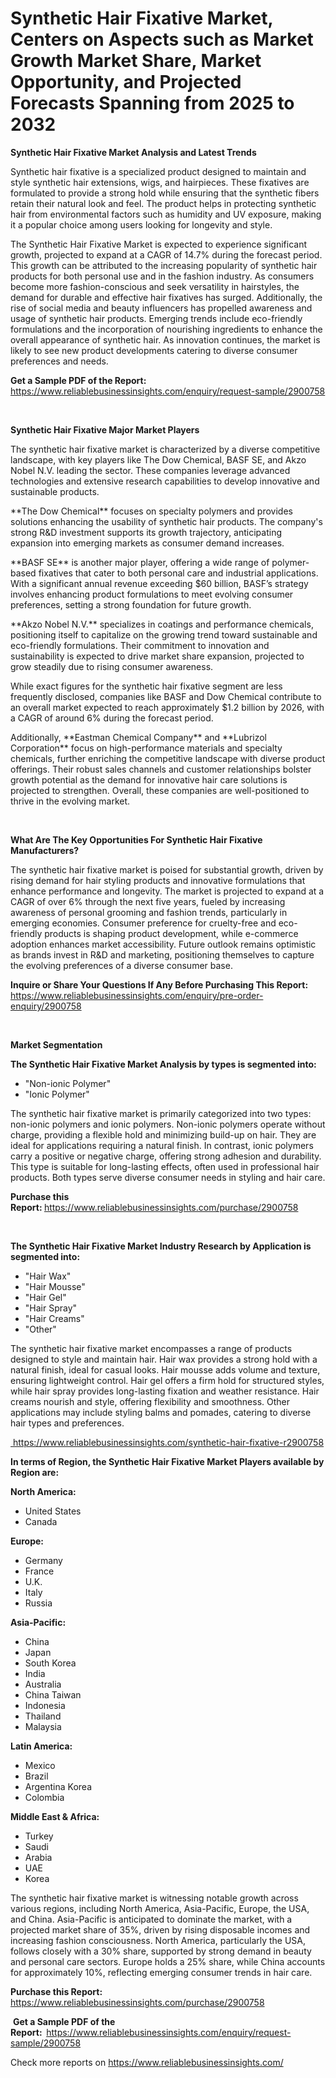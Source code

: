 <p><h1>Synthetic Hair Fixative Market, Centers on Aspects such as Market Growth Market Share, Market Opportunity, and Projected Forecasts Spanning from 2025 to 2032</h1></p><p><strong>Synthetic Hair Fixative Market Analysis and Latest Trends</strong></p>
<p><p>Synthetic hair fixative is a specialized product designed to maintain and style synthetic hair extensions, wigs, and hairpieces. These fixatives are formulated to provide a strong hold while ensuring that the synthetic fibers retain their natural look and feel. The product helps in protecting synthetic hair from environmental factors such as humidity and UV exposure, making it a popular choice among users looking for longevity and style.</p><p>The Synthetic Hair Fixative Market is expected to experience significant growth, projected to expand at a CAGR of 14.7% during the forecast period. This growth can be attributed to the increasing popularity of synthetic hair products for both personal use and in the fashion industry. As consumers become more fashion-conscious and seek versatility in hairstyles, the demand for durable and effective hair fixatives has surged. Additionally, the rise of social media and beauty influencers has propelled awareness and usage of synthetic hair products. Emerging trends include eco-friendly formulations and the incorporation of nourishing ingredients to enhance the overall appearance of synthetic hair. As innovation continues, the market is likely to see new product developments catering to diverse consumer preferences and needs.</p></p>
<p><strong>Get a Sample PDF of the Report:&nbsp;</strong> <a href="https://www.reliablebusinessinsights.com/enquiry/request-sample/2900758?utm_campaign=2278&utm_medium=2&utm_source=Github&utm_content=ia&utm_term=16032025&utm_id=synthetic-hair-fixative">https://www.reliablebusinessinsights.com/enquiry/request-sample/2900758</a></p>
<p>&nbsp;</p>
<p><strong>Synthetic Hair Fixative Major Market Players</strong></p>
<p><p>The synthetic hair fixative market is characterized by a diverse competitive landscape, with key players like The Dow Chemical, BASF SE, and Akzo Nobel N.V. leading the sector. These companies leverage advanced technologies and extensive research capabilities to develop innovative and sustainable products.</p><p>**The Dow Chemical** focuses on specialty polymers and provides solutions enhancing the usability of synthetic hair products. The company's strong R&D investment supports its growth trajectory, anticipating expansion into emerging markets as consumer demand increases.</p><p>**BASF SE** is another major player, offering a wide range of polymer-based fixatives that cater to both personal care and industrial applications. With a significant annual revenue exceeding $60 billion, BASF’s strategy involves enhancing product formulations to meet evolving consumer preferences, setting a strong foundation for future growth.</p><p>**Akzo Nobel N.V.** specializes in coatings and performance chemicals, positioning itself to capitalize on the growing trend toward sustainable and eco-friendly formulations. Their commitment to innovation and sustainability is expected to drive market share expansion, projected to grow steadily due to rising consumer awareness.</p><p>While exact figures for the synthetic hair fixative segment are less frequently disclosed, companies like BASF and Dow Chemical contribute to an overall market expected to reach approximately $1.2 billion by 2026, with a CAGR of around 6% during the forecast period.  </p><p>Additionally, **Eastman Chemical Company** and **Lubrizol Corporation** focus on high-performance materials and specialty chemicals, further enriching the competitive landscape with diverse product offerings. Their robust sales channels and customer relationships bolster growth potential as the demand for innovative hair care solutions is projected to strengthen. Overall, these companies are well-positioned to thrive in the evolving market.</p></p>
<p>&nbsp;</p>
<p><strong>What Are The Key Opportunities For Synthetic Hair Fixative Manufacturers?</strong></p>
<p><p>The synthetic hair fixative market is poised for substantial growth, driven by rising demand for hair styling products and innovative formulations that enhance performance and longevity. The market is projected to expand at a CAGR of over 6% through the next five years, fueled by increasing awareness of personal grooming and fashion trends, particularly in emerging economies. Consumer preference for cruelty-free and eco-friendly products is shaping product development, while e-commerce adoption enhances market accessibility. Future outlook remains optimistic as brands invest in R&D and marketing, positioning themselves to capture the evolving preferences of a diverse consumer base.</p></p>
<p><strong>Inquire or Share Your Questions If Any Before Purchasing This Report:</strong> <a href="https://www.reliablebusinessinsights.com/enquiry/pre-order-enquiry/2900758?utm_campaign=2278&utm_medium=2&utm_source=Github&utm_content=ia&utm_term=16032025&utm_id=synthetic-hair-fixative">https://www.reliablebusinessinsights.com/enquiry/pre-order-enquiry/2900758</a></p>
<p>&nbsp;</p>
<p><strong>Market Segmentation</strong></p>
<p><strong>The Synthetic Hair Fixative Market Analysis by types is segmented into:</strong></p>
<p><ul><li>"Non-ionic Polymer"</li><li>"Ionic Polymer"</li></ul></p>
<p><p>The synthetic hair fixative market is primarily categorized into two types: non-ionic polymers and ionic polymers. Non-ionic polymers operate without charge, providing a flexible hold and minimizing build-up on hair. They are ideal for applications requiring a natural finish. In contrast, ionic polymers carry a positive or negative charge, offering strong adhesion and durability. This type is suitable for long-lasting effects, often used in professional hair products. Both types serve diverse consumer needs in styling and hair care.</p></p>
<p><strong>Purchase this Report:&nbsp;</strong><a href="https://www.reliablebusinessinsights.com/purchase/2900758?utm_campaign=2278&utm_medium=2&utm_source=Github&utm_content=ia&utm_term=16032025&utm_id=synthetic-hair-fixative">https://www.reliablebusinessinsights.com/purchase/2900758</a></p>
<p>&nbsp;</p>
<p><strong>The Synthetic Hair Fixative Market Industry Research by Application is segmented into:</strong></p>
<p><ul><li>"Hair Wax"</li><li>"Hair Mousse"</li><li>"Hair Gel"</li><li>"Hair Spray"</li><li>"Hair Creams"</li><li>"Other"</li></ul></p>
<p><p>The synthetic hair fixative market encompasses a range of products designed to style and maintain hair. Hair wax provides a strong hold with a natural finish, ideal for casual looks. Hair mousse adds volume and texture, ensuring lightweight control. Hair gel offers a firm hold for structured styles, while hair spray provides long-lasting fixation and weather resistance. Hair creams nourish and style, offering flexibility and smoothness. Other applications may include styling balms and pomades, catering to diverse hair types and preferences.</p></p>
<p><a href="https://www.reliablebusinessinsights.com/synthetic-hair-fixative-r2900758?utm_campaign=2278&utm_medium=2&utm_source=Github&utm_content=ia&utm_term=16032025&utm_id=synthetic-hair-fixative">&nbsp;https://www.reliablebusinessinsights.com/synthetic-hair-fixative-r2900758</a></p>
<p><strong>In terms of Region, the Synthetic Hair Fixative Market Players available by Region are:</strong></p>
<p>
    <p> <strong> North America: </strong>
        <ul>
            <li>United States</li>
            <li>Canada</li>
        </ul>
        </p> 
    <p> <strong> Europe: </strong>
        <ul>
            <li>Germany</li>
            <li>France</li>
            <li>U.K.</li>
            <li>Italy</li>
            <li>Russia</li>
        </ul>
        </p> 
    <p> <strong> Asia-Pacific: </strong>
        <ul>
            <li>China</li>
            <li>Japan</li>
            <li>South Korea</li>
            <li>India</li>
            <li>Australia</li>
            <li>China Taiwan</li>
            <li>Indonesia</li>
            <li>Thailand</li>
            <li>Malaysia</li>
        </ul>
        </p> 
    <p> <strong> Latin America: </strong>
        <ul>
            <li>Mexico</li>
            <li>Brazil</li>
            <li>Argentina Korea</li>
            <li>Colombia</li>
        </ul>
        </p> 
    <p> <strong> Middle East & Africa: </strong>
        <ul>
            <li>Turkey</li>
            <li>Saudi</li>
            <li>Arabia</li>
            <li>UAE</li>
            <li>Korea</li>
        </ul>
    </p>
    </p>
<p><p>The synthetic hair fixative market is witnessing notable growth across various regions, including North America, Asia-Pacific, Europe, the USA, and China. Asia-Pacific is anticipated to dominate the market, with a projected market share of 35%, driven by rising disposable incomes and increasing fashion consciousness. North America, particularly the USA, follows closely with a 30% share, supported by strong demand in beauty and personal care sectors. Europe holds a 25% share, while China accounts for approximately 10%, reflecting emerging consumer trends in hair care.</p></p>
<p><strong>Purchase this Report: </strong><a href="https://www.reliablebusinessinsights.com/purchase/2900758?utm_campaign=2278&utm_medium=2&utm_source=Github&utm_content=ia&utm_term=16032025&utm_id=synthetic-hair-fixative">https://www.reliablebusinessinsights.com/purchase/2900758</a></p>
<p>&nbsp;<strong>Get a Sample PDF of the Report:&nbsp;&nbsp;</strong><a href="https://www.reliablebusinessinsights.com/enquiry/request-sample/2900758?utm_campaign=2278&utm_medium=2&utm_source=Github&utm_content=ia&utm_term=16032025&utm_id=synthetic-hair-fixative">https://www.reliablebusinessinsights.com/enquiry/request-sample/2900758</a></p>
<p><strong></strong></p>
<p>Check more reports on <a href="https://www.reliablebusinessinsights.com/?utm_campaign=2278&utm_medium=2&utm_source=Github&utm_content=ia&utm_term=16032025&utm_id=synthetic-hair-fixative">https://www.reliablebusinessinsights.com/</a></p>